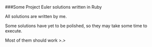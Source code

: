 ###Some Project Euler solutions written in Ruby

All solutions are written by me.

Some solutions have yet to be polished, so they may take some time to execute.

Most of them should work >.>
